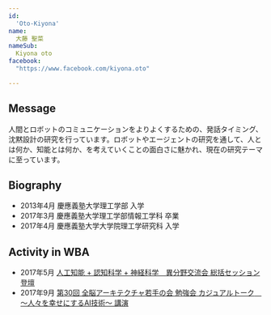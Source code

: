 ```yaml
---
id:
  'Oto-Kiyona'
name:
  大藤 聖菜
nameSub:
  Kiyona oto
facebook:
  "https://www.facebook.com/kiyona.oto"

---
```


 
## Message

人間とロボットのコミュニケーションをよりよくするための、発話タイミング、沈黙設計の研究を行っています。ロボットやエージェントの研究を通して、人とは何か、知能とは何か、を考えていくことの面白さに魅かれ、現在の研究テーマに至っています。


## Biography

- 2013年4月 慶應義塾大学理工学部 入学
- 2017年3月  慶應義塾大学理工学部情報工学科 卒業
- 2017年4月 慶應義塾大学大学院理工学研究科 入学

## Activity in WBA

- 2017年5月 [人工知能 + 認知科学 + 神経科学　異分野交流会 総括セッション 登壇](https://wbawakate.connpass.com/event/53050/)
- 2017年9月 [第30回 全脳アーキテクチャ若手の会 勉強会 カジュアルトーク　～人々を幸せにするAI技術～ 講演](https://wbawakate.connpass.com/event/63621/)
